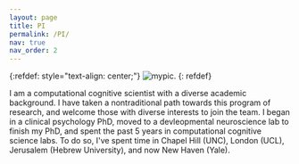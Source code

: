 ```yaml
---
layout: page
title: PI
permalink: /PI/
nav: true
nav_order: 2
---
```


{:refdef: style="text-align: center;"}
![mypic](../assets/img/prof_pic.png).
{: refdef}

<p>
I am a computational cognitive scientist with a diverse academic background. I have taken a nontraditional path towards this program of research, and welcome those with diverse interests to join the team. I began in a clinical psychology PhD, moved to a devleopmental neuroscience lab to finish my PhD, and spent the past 5 years in computational cognitive science labs. To do so, I've spent time in Chapel Hill (UNC), London (UCL), Jerusalem (Hebrew University), and now New Haven (Yale).
</p>
